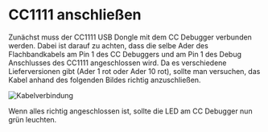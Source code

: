 # CC1111 anschließen

Zunächst muss der CC1111 USB Dongle mit dem CC Debugger verbunden werden. Dabei ist darauf zu achten, dass die selbe Ader des Flachbandkabels am Pin 1 des CC Debuggers und am Pin 1 des Debug Anschlusses des CC1111  angeschlossen wird. Da es verschiedene Lieferversionen gibt (Ader 1 rot oder Ader 10 rot), sollte man versuchen, das Kabel anhand des folgenden Bildes richtig anzuschließen.

![Kabelverbindung](..\..\images\enlite\cabel2.jpg)

Wenn alles richtig angeschlossen ist, sollte die LED am CC Debugger nun grün leuchten.




